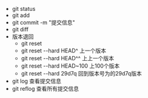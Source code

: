 + git status
+ git add
+ git commit -m "提交信息"
+ git diff
+ 版本退回
    * git reset
    * git reset --hard HEAD^ 上一个版本
    * git reset --hard HEAD^^ 上上一个版本
    * git reset --hard HEAD~100 上100个版本
    * git reset --hard 29d7q 回到版本号为的29d7q版本
+ git log 查看提交信息
+ git reflog 查看所有提交信息